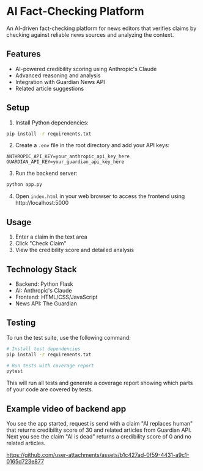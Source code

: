 # AI Fact-Checking Platform

An AI-driven fact-checking platform for news editors that verifies claims by checking against reliable news sources and analyzing the context.

## Features

- AI-powered credibility scoring using Anthropic's Claude
- Advanced reasoning and analysis
- Integration with Guardian News API
- Related article suggestions

## Setup

1. Install Python dependencies:
```bash
pip install -r requirements.txt
```

2. Create a `.env` file in the root directory and add your API keys:
```
ANTHROPIC_API_KEY=your_anthropic_api_key_here
GUARDIAN_API_KEY=your_guardian_api_key_here
```

3. Run the backend server:
```bash
python app.py
```

4. Open `index.html` in your web browser to access the frontend using http://localhost:5000

## Usage

1. Enter a claim in the text area
2. Click "Check Claim"
3. View the credibility score and detailed analysis

## Technology Stack

- Backend: Python Flask
- AI: Anthropic's Claude
- Frontend: HTML/CSS/JavaScript
- News API: The Guardian

## Testing

To run the test suite, use the following command:

```bash
# Install test dependencies
pip install -r requirements.txt

# Run tests with coverage report
pytest
```

This will run all tests and generate a coverage report showing which parts of your code are covered by tests.

## Example video of backend app

You see the app started, request is send with a claim "AI replaces human" that returns credibility score of 30 and related articles from Guardian API. Next you see the claim "AI is dead" returns a credibility score of 0 and no related articles. 

https://github.com/user-attachments/assets/b1c427ad-0f59-4431-a9c1-0165d723e877



